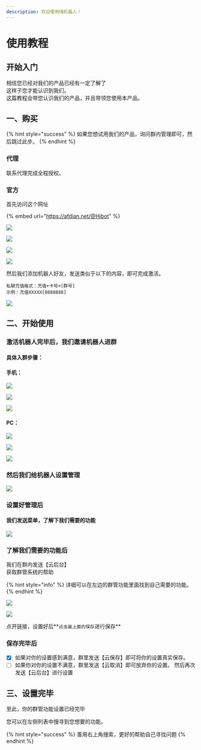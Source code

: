 ```yaml
---
description: 欢迎使用嗨机器人！
---
```


# 使用教程

## 开始入门

相信您已经对我们的产品已经有一定了解了  
这样子您才能认识到我们。  
这篇教程会带您认识我们的产品，并且带领您使用本产品。

## 一、购买

{% hint style="success" %}
如果您想试用我们的产品，询问群内管理即可，然后跳过此步。
{% endhint %}

### 代理

 联系代理完成全程授权。

###  官方

 首先访问这个网址

{% embed url="https://afdian.net/@Hibot" %}

![](.gitbook/assets/image%20%2847%29.png)

![](.gitbook/assets/image%20%2838%29.png)



![](.gitbook/assets/image%20%2839%29.png)

![](.gitbook/assets/image%20%2851%29.png)

然后我们添加机器人好友，发送类似于以下的内容，即可完成激活。

```text
私聊充值格式：充值+卡号+[群号]
示例：充值XXXXX[8888888]
```

![](.gitbook/assets/image%20%2841%29.png)

## 二、开始使用

### 激活机器人完毕后，我们邀请机器人进群

#### 具体入群步骤：

#### 手机：

![](.gitbook/assets/image%20%2846%29.png)

![](.gitbook/assets/image%20%2848%29.png)

![](.gitbook/assets/image%20%2844%29.png)

#### PC：

![](.gitbook/assets/image%20%2842%29.png)

![](.gitbook/assets/image%20%2843%29.png)

![](.gitbook/assets/image%20%2849%29.png)

###  然后我们给机器人设置管理

![](.gitbook/assets/image%20%2850%29.png)

### 设置好管理后 

#### 我们发送菜单，了解下我们需要的功能

![](.gitbook/assets/image%20%2840%29.png)

###  了解我们需要的功能后

我们在群内发送【云后台】  
获取群管系统的帮助

{% hint style="info" %}
详细可以在左边的群管功能里面找到自己需要的功能。
{% endhint %}

![](.gitbook/assets/image%20%2837%29.png)

![](.gitbook/assets/image%20%2845%29.png)

点开链接，设置好后**`点击最上面的保存`进行保存**

### 保存完毕后

* [x] 如果对你的设置感到满意，群里发送【云保存】即可将你的设置真实保存。
* [ ] 如果你对你的设置不满意，群里发送【云取消】即可放弃你的设置。 然后再次发送【云后台】进行设置

## 三、设置完毕

 至此，你的群管功能设置已经完毕

 您可以在左侧列表中搜寻到您想要的功能。

{% hint style="success" %}
善用右上角搜索，更好的帮助自己寻找问题
{% endhint %}


